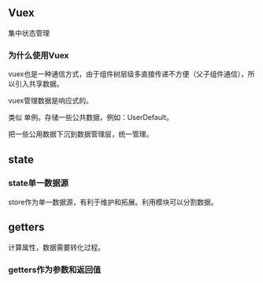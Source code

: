 ## Vuex

集中状态管理

### 为什么使用Vuex

vuex也是一种通信方式，由于组件树层级多直接传递不方便（父子组件通信），所以引入共享数据。

vuex管理数据是响应式的。

类似 单例。存储一些公共数据，例如：UserDefault。

把一些公用数据下沉到数据管理层，统一管理。

## state

### state单一数据源
store作为单一数据源，有利于维护和拓展。利用模块可以分割数据。

## getters

计算属性，数据需要转化过程。

### getters作为参数和返回值